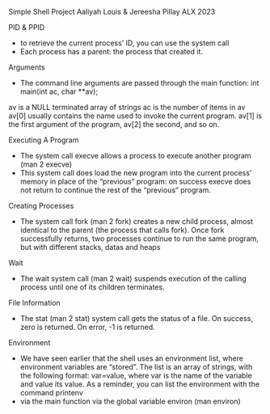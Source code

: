 Simple Shell Project 
Aaliyah Louis & Jereesha Pillay 
ALX 2023

PID & PPID
- to retrieve the current process’ ID, you can use the system call
- Each process has a parent: the process that created it.

Arguments
- The command line arguments are passed through the main function: int main(int ac, char **av);

av is a NULL terminated array of strings
ac is the number of items in av
av[0] usually contains the name used to invoke the current program. av[1] is the first argument of the program, av[2] the second, and so on.

Executing A Program
- The system call execve allows a process to execute another program (man 2 execve)
- This system call does load the new program into the current process’ memory in place of the “previous” program: on success execve does not return to continue the rest of the “previous” program.

Creating Processes
- The system call fork (man 2 fork) creates a new child process, almost identical to the parent (the process that calls fork). Once fork successfully returns, two processes continue to run the same program, but with different stacks, datas and heaps

Wait
- The wait system call (man 2 wait) suspends execution of the calling process until one of its children terminates.

File Information 
- The stat (man 2 stat) system call gets the status of a file. On success, zero is returned. On error, -1 is returned.

Environment
- We have seen earlier that the shell uses an environment list, where environment variables are “stored”. The list is an array of strings, with the following format: var=value, where var is the name of the variable and value its value. As a reminder, you can list the environment with the command printenv
- via the main function
via the global variable environ (man environ) 
